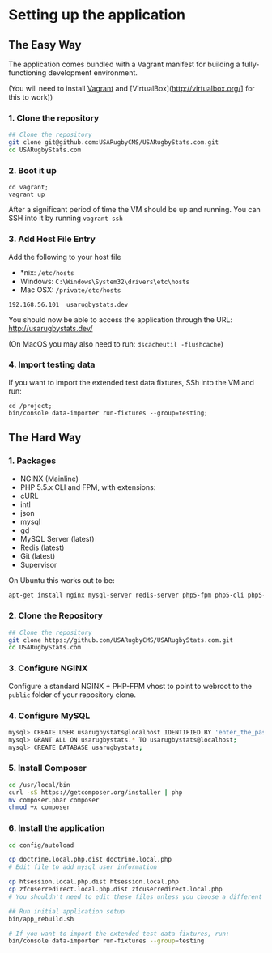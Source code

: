 # Setting up the application


## The Easy Way

The application comes bundled with a Vagrant manifest for building a fully-functioning development environment.

(You will need to install [Vagrant](http://vagrantup.com/) and [VirtualBox](http://virtualbox.org/] for this to work))

### 1. Clone the repository

```bash
## Clone the repository
git clone git@github.com:USARugbyCMS/USARugbyStats.com.git
cd USARugbyStats.com
```

### 2. Boot it up

```
cd vagrant;
vagrant up
```

After a significant period of time the VM should be up and running.  You can SSH into it by running `vagrant ssh`

### 3. Add Host File Entry

Add the following to your host file
 - *nix: `/etc/hosts`
 - Windows: `C:\Windows\System32\drivers\etc\hosts`
 - Mac OSX: `/private/etc/hosts`

```
192.168.56.101  usarugbystats.dev
```

You should now be able to access the application through the URL: http://usarugbystats.dev/

(On MacOS you may also need to run: `dscacheutil -flushcache`)

### 4. Import testing data

If you want to import the extended test data fixtures, SSh into the VM and run:

```
cd /project;
bin/console data-importer run-fixtures --group=testing;
```

## The Hard Way

### 1. Packages

 - NGINX (Mainline)
 -  PHP 5.5.x CLI and FPM, with extensions:
   - cURL
   - intl
   - json
   - mysql
   - gd
 - MySQL Server (latest)
 - Redis (latest)
 - Git (latest)
 - Supervisor

On Ubuntu this works out to be:

```bash
apt-get install nginx mysql-server redis-server php5-fpm php5-cli php5-curl php5-json php5-intl php5-mysql php5-gd git supervisor
```

### 2. Clone the Repository

```bash
## Clone the repository
git clone https://github.com/USARugbyCMS/USARugbyStats.com.git
cd USARugbyStats.com 
```

### 3. Configure NGINX

Configure a standard NGINX + PHP-FPM vhost to point to webroot to the `public` folder of your repository clone.

### 4. Configure MySQL

```bash
mysql> CREATE USER usarugbystats@localhost IDENTIFIED BY 'enter_the_password_here';
mysql> GRANT ALL ON usarugbystats.* TO usarugbystats@localhost;
mysql> CREATE DATABASE usarugbystats;
```

### 5. Install Composer

```bash
cd /usr/local/bin
curl -sS https://getcomposer.org/installer | php
mv composer.phar composer
chmod +x composer
```

### 6. Install the application

```bash
cd config/autoload

cp doctrine.local.php.dist doctrine.local.php
# Edit file to add mysql user information

cp htsession.local.php.dist htsession.local.php
cp zfcuserredirect.local.php.dist zfcuserredirect.local.php
# You shouldn't need to edit these files unless you choose a different local domain name

## Run initial application setup
bin/app_rebuild.sh

# If you want to import the extended test data fixtures, run:
bin/console data-importer run-fixtures --group=testing
```



